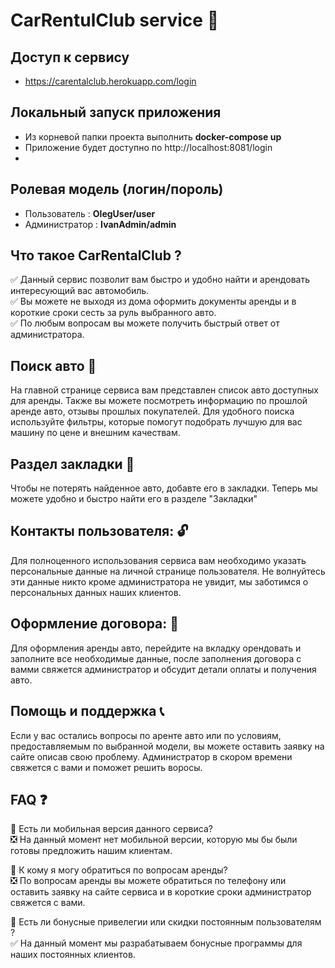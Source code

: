 # CarRentulClub service :car:
## Доступ к сервису
- https://carentalclub.herokuapp.com/login
## Локальный запуск приложения
- Из корневой папки проекта выполнить **docker-compose up**
- Приложение будет доступно по http://localhost:8081/login
- 
## Ролевая модель (логин/пороль)
- Пользователь : **OlegUser/user**
- Администратор : **IvanAdmin/admin**
## 

## Что такое CarRentalClub ?  
:white_check_mark: Данный сервис позволит вам быстро и удобно найти и арендовать интересующий вас автомобиль.  
:white_check_mark: Вы можете не выходя из дома оформить документы аренды и в короткие сроки сесть за руль выбранного авто.  
:white_check_mark: По любым вопросам вы можете получить быстрый ответ от администратора.


## Поиск авто  :mag_right:
На главной странице сервиса вам представлен список авто доступных для аренды. Также вы можете посмотреть информацию по
прошлой аренде авто, отзывы прошлых покупателей. Для удобного поиска используйте фильтры, которые помогут подобрать лучшую
для вас машину по цене и внешним качествам.


## Раздел закладки   :scroll:
Чтобы не потерять найденное авто, добавте его в закладки. Теперь мы можете удобно и быстро найти его в разделе
"Закладки"


## Контакты пользователя:  :unlock:
Для полноценного использования сервиса вам необходимо указать персональные данные на личной странице пользователя.
Не волнуйтесь эти данные никто кроме администратора не увидит, мы заботимся о персональных данных наших клиентов.


## Оформление договора:  :checkered_flag:
Для оформления аренды авто, перейдите на вкладку орендовать и заполните все необходимые данные, после заполнения 
договора с вамми свяжется администратор и обсудит детали оплаты и получения авто.


## Помощь и поддержка  :telephone_receiver:
Если у вас остались вопросы по аренте авто или по условиям, предоставляемым по выбранной модели, вы можете
оставить заявку на сайте описав свою проблему. Администратор в скором времени свяжется с вами и поможет решить воросы.


## FAQ  :question:
:black_square_button: Есть ли мобильная версия данного сервиса?  
:negative_squared_cross_mark: На данный момент нет мобильной версии, которую мы бы были готовы предложить нашим клиентам.  

:black_square_button: К кому я могу обратиться по вопросам аренды?  
:negative_squared_cross_mark: По вопросам аренды вы можете обратиться по телефону или оставить заявку на сайте сервиса
и в короткие сроки администратор свяжется с вами.  

:black_square_button: Есть ли бонусные привелегии или скидки постоянным пользователям ?  
:white_check_mark: На данный момент мы разрабатываем бонусные программы для наших постоянных клиентов.
